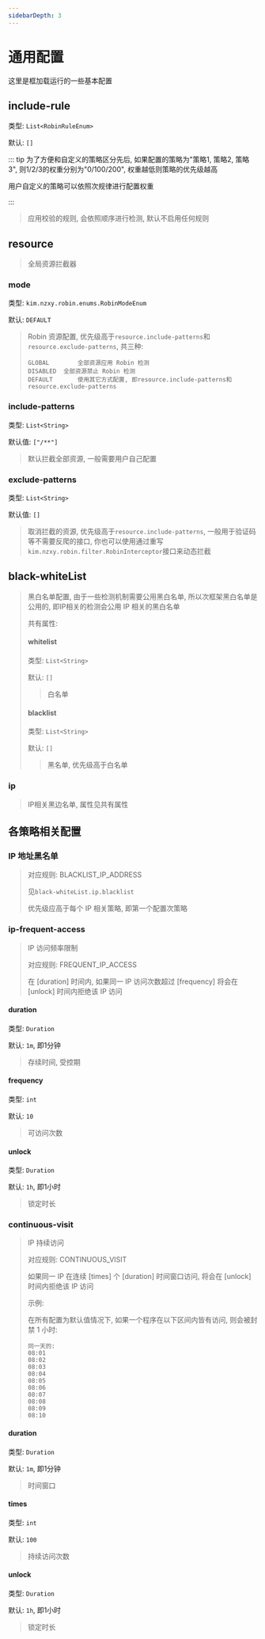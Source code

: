 ```yaml
---
sidebarDepth: 3
---
```


# 通用配置

这里是框加载运行的一些基本配置

## include-rule

类型: `List<RobinRuleEnum>`

默认: `[]`

::: tip
为了方便和自定义的策略区分先后, 如果配置的策略为"策略1, 策略2, 策略3", 则1/2/3的权重分别为"0/100/200", 权重越低则策略的优先级越高

用户自定义的策略可以依照次规律进行配置权重

:::

> 应用校验的规则, 会依照顺序进行检测, 默认不启用任何规则

## resource

> 全局资源拦截器

### mode

类型: `kim.nzxy.robin.enums.RobinModeEnum`

默认: `DEFAULT`

> Robin 资源配置, 优先级高于`resource.include-patterns`和`resource.exclude-patterns`, 共三种: 
>
> ```
> GLOBAL		全部资源应用 Robin 检测
> DISABLED	全部资源禁止 Robin 检测
> DEFAULT		使用其它方式配置, 即resource.include-patterns和resource.exclude-patterns
> ```

### include-patterns

类型: `List<String>`

默认值: `["/**"]`

> 默认拦截全部资源, 一般需要用户自己配置

### exclude-patterns

类型: `List<String>`

默认值: `[]`

> 取消拦截的资源, 优先级高于`resource.include-patterns`, 一般用于验证码等不需要反爬的接口, 你也可以使用通过重写`kim.nzxy.robin.filter.RobinInterceptor`接口来动态拦截

## black-whiteList

> 黑白名单配置, 由于一些检测机制需要公用黑白名单, 所以次框架黑白名单是公用的, 即IP相关的检测会公用 IP 相关的黑白名单
>
> 共有属性: 
>
> #### whitelist
>
> 类型: `List<String>`
>
> 默认: `[]`
>
> > 白名单
>
> #### blacklist
>
> 类型: `List<String>`
>
> 默认: `[]`
>
> > 黑名单, 优先级高于白名单

### ip

> IP相关黑边名单, 属性见共有属性

## 各策略相关配置

### IP 地址黑名单

> 对应规则: BLACKLIST_IP_ADDRESS
>
> 见`black-whiteList.ip.blacklist`
>
>  优先级应高于每个 IP 相关策略, 即第一个配置次策略

### ip-frequent-access

> IP 访问频率限制
>
> 对应规则: FREQUENT_IP_ACCESS
>
> 在 [duration] 时间内, 如果同一 IP 访问次数超过 [frequency] 将会在 [unlock] 时间内拒绝该 IP 访问

#### duration

类型: `Duration`

默认: `1m`, 即1分钟

> 存续时间, 受控期

#### frequency

类型: `int`

默认: `10`

> 可访问次数

#### unlock

类型: `Duration`

默认: `1h`, 即1小时

> 锁定时长

### continuous-visit

> IP 持续访问
>
> 对应规则: CONTINUOUS_VISIT
>
> 如果同一 IP 在连续 [times] 个 [duration] 时间窗口访问, 将会在 [unlock] 时间内拒绝该 IP 访问
>
> 示例: 
>
> 在所有配置为默认值情况下, 如果一个程序在以下区间内皆有访问, 则会被封禁 1 小时: 
>
> ```
> 同一天的: 
> 08:01
> 08:02
> 08:03
> 08:04
> 08:05
> 08:06
> 08:07
> 08:08
> 08:09
> 08:10
> ```

#### duration

类型: `Duration`

默认: `1m`, 即1分钟

> 时间窗口

#### times

类型: `int`

默认: `100`

> 持续访问次数

#### unlock

类型: `Duration`

默认: `1h`, 即1小时

> 锁定时长

